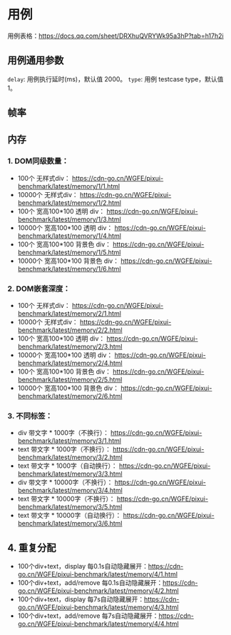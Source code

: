 # 用例
用例表格：https://docs.qq.com/sheet/DRXhuQVRYWk95a3hP?tab=h17h2i

## 用例通用参数
`delay`: 用例执行延时(ms)，默认值 2000。
`type`: 用例 testcase type，默认值 1。

## 帧率


## 内存

### 1. DOM同级数量：
- 100个 无样式div： https://cdn-go.cn/WGFE/pixui-benchmark/latest/memory/1/1.html
- 10000个 无样式div： https://cdn-go.cn/WGFE/pixui-benchmark/latest/memory/1/2.html
- 100个 宽高100*100 透明 div： https://cdn-go.cn/WGFE/pixui-benchmark/latest/memory/1/3.html
- 10000个 宽高100*100 透明 div： https://cdn-go.cn/WGFE/pixui-benchmark/latest/memory/1/4.html
- 100个 宽高100*100 背景色 div： https://cdn-go.cn/WGFE/pixui-benchmark/latest/memory/1/5.html
- 10000个 宽高100*100 背景色 div： https://cdn-go.cn/WGFE/pixui-benchmark/latest/memory/1/6.html

### 2. DOM嵌套深度：
- 100个 无样式div： https://cdn-go.cn/WGFE/pixui-benchmark/latest/memory/2/1.html
- 10000个 无样式div： https://cdn-go.cn/WGFE/pixui-benchmark/latest/memory/2/2.html
- 100个 宽高100*100 透明 div： https://cdn-go.cn/WGFE/pixui-benchmark/latest/memory/2/3.html
- 10000个 宽高100*100 透明 div： https://cdn-go.cn/WGFE/pixui-benchmark/latest/memory/2/4.html
- 100个 宽高100*100 背景色 div： https://cdn-go.cn/WGFE/pixui-benchmark/latest/memory/2/5.html
- 10000个 宽高100*100 背景色 div： https://cdn-go.cn/WGFE/pixui-benchmark/latest/memory/2/6.html

### 3. 不同标签：
- div 带文字 * 1000字（不换行）： https://cdn-go.cn/WGFE/pixui-benchmark/latest/memory/3/1.html
- text 带文字 * 1000字（不换行）： https://cdn-go.cn/WGFE/pixui-benchmark/latest/memory/3/2.html
- text 带文字 * 1000字（自动换行）： https://cdn-go.cn/WGFE/pixui-benchmark/latest/memory/3/3.html
- div 带文字 * 10000字（不换行）： https://cdn-go.cn/WGFE/pixui-benchmark/latest/memory/3/4.html
- text 带文字 * 10000字（不换行）： https://cdn-go.cn/WGFE/pixui-benchmark/latest/memory/3/5.html
- text 带文字 * 10000字（自动换行）： https://cdn-go.cn/WGFE/pixui-benchmark/latest/memory/3/6.html

## 4. 重复分配
- 100个div+text，display 每0.1s自动隐藏展开：https://cdn-go.cn/WGFE/pixui-benchmark/latest/memory/4/1.html
- 100个div+text，add/remove 每0.1s自动隐藏展开：https://cdn-go.cn/WGFE/pixui-benchmark/latest/memory/4/2.html
- 100个div+text，display 每7s自动隐藏展开：https://cdn-go.cn/WGFE/pixui-benchmark/latest/memory/4/3.html
- 100个div+text，add/remove 每7s自动隐藏展开：https://cdn-go.cn/WGFE/pixui-benchmark/latest/memory/4/4.html